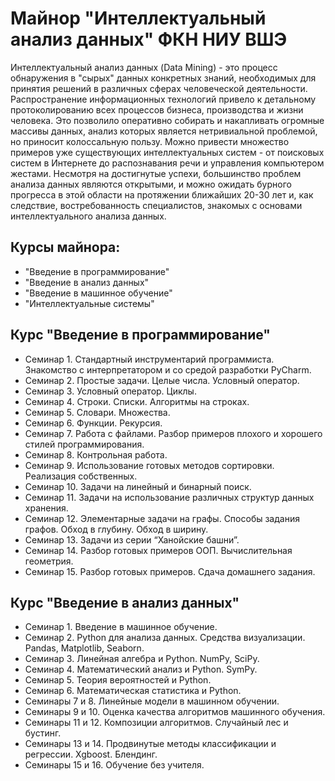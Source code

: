 # Майнор "Интеллектуальный анализ данных" ФКН НИУ ВШЭ

Интеллектуальный анализ данных (Data Mining) - это процесс обнаружения в "сырых" данных конкретных знаний, необходимых для принятия решений в различных сферах человеческой деятельности. Распространение информационных технологий привело к детальному протоколированию всех процессов бизнеса, производства и жизни человека. Это позволило оперативно собирать и накапливать огромные массивы данных, анализ которых является нетривиальной проблемой, но приносит колоссальную пользу. Можно привести множество примеров уже существующих интеллектуальных систем - от поисковых систем в Интернете до распознавания речи и управления компьютером жестами. Несмотря на  достигнутые успехи, большинство проблем анализа данных являются открытыми, и можно ожидать бурного прогресса в этой области на  протяжении ближайших 20-30 лет и, как следствие, востребованность специалистов, знакомых с основами интеллектуального анализа данных.

## Курсы майнора:
- "Введение в программирование"
- "Введение в анализ данных"
- "Введение в машинное обучение"
- "Интеллектуальные системы"

## Курс "Введение в программирование"
- Семинар 1. Стандартный инструментарий программиста. Знакомство c интерпретатором и со средой разработки PyCharm.
- Семинар 2. Простые задачи. Целые числа. Условный оператор.
- Семинар 3. Условный оператор. Циклы.
- Семинар 4. Строки. Списки. Алгоритмы на строках.
- Семинар 5. Словари. Множества.
- Семинар 6. Функции. Рекурсия.
- Семинар 7. Работа с файлами. Разбор примеров плохого и хорошего стилей программирования.
- Семинар 8. Контрольная работа.
- Семинар 9. Использование готовых методов сортировки. Реализация собственных.
- Семинар 10. Задачи на линейный и бинарный поиск.
- Семинар 11. Задачи на использование различных структур данных хранения.
- Семинар 12. Элементарные задачи на графы. Способы задания графов. Обход в глубину. Обход в ширину.
- Семинар 13. Задачи из серии “Ханойские башни”.
- Семинар 14. Разбор готовых примеров ООП. Вычислительная геометрия.
- Семинар 15. Разбор готовых примеров. Сдача домашнего задания.

## Курс "Введение в анализ данных"
- Семинар 1. Введение в машинное обучение.
- Семинар 2. Python для анализа данных. Средства визуализации. Pandas, Matplotlib, Seaborn.
- Семинар 3. Линейная алгебра и Python. NumPy, SciPy.
- Семинар 4. Математический анализ и Python. SymPy.
- Семинар 5. Теория вероятностей и Python.
- Семинар 6. Математическая статистика и Python.
- Семинары 7 и 8. Линейные модели в машинном обучении.
- Семинары 9 и 10. Оценка качества алгоритмов машинного обучения. 
- Семинары 11 и 12. Композиции алгоритмов. Случайный лес и бустинг.
- Семинары 13 и 14. Продвинутые методы классификации и регрессии. Xgboost. Блендинг.
- Семинары 15 и 16. Обучение без учителя.

